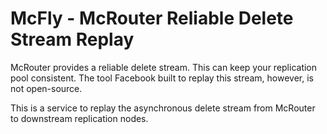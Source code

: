 # McFly - McRouter Reliable Delete Stream Replay

McRouter provides a reliable delete stream. This can keep your replication
pool consistent. The tool Facebook built to replay this stream, however, is
not open-source.

This is a service to replay the asynchronous delete stream from
McRouter to downstream replication nodes.
